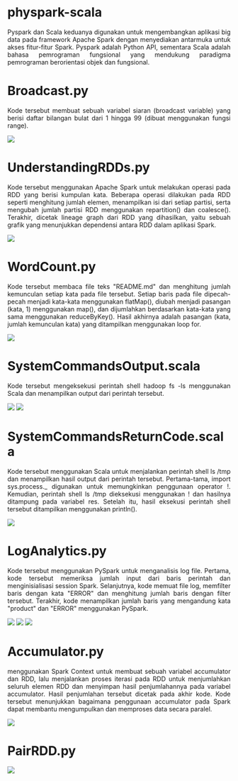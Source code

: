 # physpark-scala
<p align="justify">Pyspark dan Scala keduanya digunakan untuk mengembangkan aplikasi big data pada framework Apache Spark dengan menyediakan antarmuka untuk akses fitur-fitur Spark. Pyspark adalah Python API, sementara Scala adalah bahasa pemrograman fungsional yang mendukung paradigma pemrograman berorientasi objek dan fungsional.

  <h1> Broadcast.py</h1>
  <p align="justify">Kode tersebut membuat sebuah variabel siaran (broadcast variable) yang berisi daftar bilangan bulat dari 1 hingga 99 (dibuat menggunakan fungsi range).</p>
  <img src="BroadCast.py.png">
  
  <h1> UnderstandingRDDs.py</h1>
  <p align="justify">Kode tersebut menggunakan Apache Spark untuk melakukan operasi pada RDD yang berisi kumpulan kata. Beberapa operasi dilakukan pada RDD seperti menghitung jumlah elemen, menampilkan isi dari setiap partisi, serta mengubah jumlah partisi RDD menggunakan repartition() dan coalesce(). Terakhir, dicetak lineage graph dari RDD yang dihasilkan, yaitu sebuah grafik yang menunjukkan dependensi antara RDD dalam aplikasi Spark.</p>
  <img src="UnderstandingRDDs.png">

  <h1> WordCount.py</h1>
  <p align="justify">Kode tersebut membaca file teks "README.md" dan menghitung jumlah kemunculan setiap kata pada file tersebut. Setiap baris pada file dipecah-pecah menjadi kata-kata menggunakan flatMap(), diubah menjadi pasangan (kata, 1) menggunakan map(), dan dijumlahkan berdasarkan kata-kata yang sama menggunakan reduceByKey(). Hasil akhirnya adalah pasangan (kata, jumlah kemunculan kata) yang ditampilkan menggunakan loop for.</p>
  <img src="WordCount.png">
  
  <h1> SystemCommandsOutput.scala</h1>
  <p align="justify">Kode tersebut mengeksekusi perintah shell hadoop fs -ls menggunakan Scala dan menampilkan output dari perintah tersebut.</p>
  <img src="SystemCommandsOutput1.png">
  <img src="SystemCommandsOutput2.png">

  <h1> SystemCommandsReturnCode.scala</h1>
  <p align="justify">Kode tersebut menggunakan Scala untuk menjalankan perintah shell ls /tmp dan menampilkan hasil output dari perintah tersebut. Pertama-tama, import sys.process._ digunakan untuk memungkinkan penggunaan operator !. Kemudian, perintah shell ls /tmp dieksekusi menggunakan ! dan hasilnya ditampung pada variabel res. Setelah itu, hasil eksekusi perintah shell tersebut ditampilkan menggunakan println().</p>
  <img src="SystemCommandsReturnCode.png">
  
  <h1> LogAnalytics.py</h1>
  <p align="justify">Kode tersebut menggunakan PySpark untuk menganalisis log file. Pertama, kode tersebut memeriksa jumlah input dari baris perintah dan menginisialisasi session Spark. Selanjutnya, kode memuat file log, memfilter baris dengan kata "ERROR" dan menghitung jumlah baris dengan filter tersebut. Terakhir, kode menampilkan jumlah baris yang mengandung kata "product" dan "ERROR" menggunakan PySpark.</p>
  <img src="AccessLog.png">
  <img src="Code.png">
  <img src="Result.png">
  
<h1> Accumulator.py</h1>
  <p align="justify">menggunakan Spark Context untuk membuat sebuah variabel accumulator dan RDD, lalu menjalankan proses iterasi pada RDD untuk menjumlahkan seluruh elemen RDD dan menyimpan hasil penjumlahannya pada variabel accumulator. Hasil penjumlahan tersebut dicetak pada akhir kode. Kode tersebut menunjukkan bagaimana penggunaan accumulator pada Spark dapat membantu mengumpulkan dan memproses data secara paralel.</p>
<img src="Accumulator.py.png">

<h1> PairRDD.py</h1>
  <p align="justify"menggunakan Spark Context untuk membuat RDD dari sebuah list, melakukan pemetaan dengan fungsi lambda untuk menghasilkan pasangan (key, value), lalu mencetak elemen dan mengambil setiap key dan value dari RDD menggunakan fungsi keys() dan values().</p>
<img src="PairRDD.py.png">



